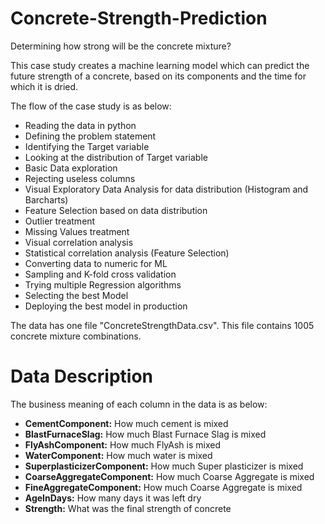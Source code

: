 # Concrete-Strength-Prediction
Determining how strong will be the concrete mixture?

This case study creates a machine learning model which can predict the future strength of a concrete, based on its components and the time for which it is dried.

The flow of the case study is as below:

* Reading the data in python
* Defining the problem statement
* Identifying the Target variable
* Looking at the distribution of Target variable
* Basic Data exploration
* Rejecting useless columns
* Visual Exploratory Data Analysis for data distribution (Histogram and Barcharts)
* Feature Selection based on data distribution
* Outlier treatment
* Missing Values treatment
* Visual correlation analysis
* Statistical correlation analysis (Feature Selection)
* Converting data to numeric for ML
* Sampling and K-fold cross validation
* Trying multiple Regression algorithms
* Selecting the best Model
* Deploying the best model in production

The data has one file "ConcreteStrengthData.csv". This file contains 1005 concrete mixture combinations.

# Data Description
The business meaning of each column in the data is as below:

* **CementComponent:** How much cement is mixed
* **BlastFurnaceSlag:** How much Blast Furnace Slag is mixed
* **FlyAshComponent:** How much FlyAsh is mixed
* **WaterComponent:** How much water is mixed
* **SuperplasticizerComponent:** How much Super plasticizer is mixed
* **CoarseAggregateComponent:** How much Coarse Aggregate is mixed
* **FineAggregateComponent:** How much Coarse Aggregate is mixed
* **AgeInDays:** How many days it was left dry
* **Strength:** What was the final strength of concrete
